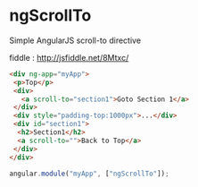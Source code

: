 ngScrollTo
==========

Simple AngularJS scroll-to directive

fiddle : http://jsfiddle.net/8Mtxc/

``` html
<div ng-app="myApp">
 <p>Top</p>
 <div>
   <a scroll-to="section1">Goto Section 1</a>
 </div>
 <div style="padding-top:1000px">...</div>
 <div id="section1">
  <h2>Section1</h2>
  <a scroll-to="">Back to Top</a>
 </div>
</div>
```

``` javascript
angular.module("myApp", ["ngScrollTo"]);
```
